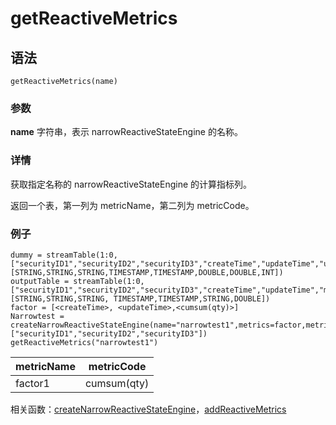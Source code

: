 # getReactiveMetrics

## 语法

`getReactiveMetrics(name)`

### 参数

**name** 字符串，表示 narrowReactiveStateEngine 的名称。

### 详情

获取指定名称的 narrowReactiveStateEngine 的计算指标列。

返回一个表，第一列为 metricName，第二列为 metricCode。

### 例子

```
dummy = streamTable(1:0, ["securityID1","securityID2","securityID3","createTime","updateTime","upToDatePrice","qty","value"], [STRING,STRING,STRING,TIMESTAMP,TIMESTAMP,DOUBLE,DOUBLE,INT])
outputTable = streamTable(1:0,["securityID1","securityID2","securityID3","createTime","updateTime","metricNames","factorValue"], [STRING,STRING,STRING, TIMESTAMP,TIMESTAMP,STRING,DOUBLE])
factor = [<createTime>, <updateTime>,<cumsum(qty)>]
Narrowtest = createNarrowReactiveStateEngine(name="narrowtest1",metrics=factor,metricNames="factor1",dummyTable=dummy,outputTable=outputTable,keyColumn=["securityID1","securityID2","securityID3"])
getReactiveMetrics("narrowtest1")
```

| metricName | metricCode |
| --- | --- |
| factor1 | cumsum(qty) |

相关函数：[createNarrowReactiveStateEngine](../c/createnarrowreactivestateengine.html)，[addReactiveMetrics](../a/addreactivemetrics.html)


